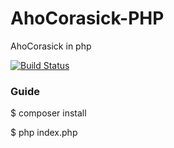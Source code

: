 AhoCorasick-PHP
===============

AhoCorasick in php

[![Build Status](https://travis-ci.org/baijian/AhoCorasick-PHP.png?branch=master)](https://travis-ci.org/baijian/AhoCorasick-PHP)

### Guide

$ composer install

$ php index.php
